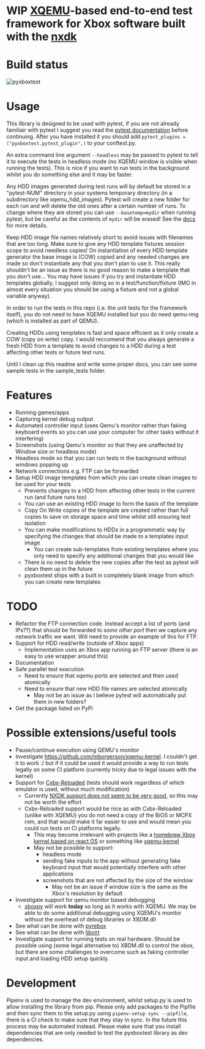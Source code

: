 # WIP [XQEMU](https://github.com/xqemu/xqemu)-based end-to-end test framework for Xbox software built with the [nxdk](https://github.com/XboxDev/nxdk)
# Build status
![pyxboxtest](https://github.com/jcn509/pyxboxtest/workflows/pyxboxtest/badge.svg)

# Usage
This library is designed to be used with pytest, if you are not already familiair with pytest I suggest you read the [pytest documentation](https://docs.pytest.org) before continuing. After you have installed it you should add `pytest_plugins = ("pyxboxtest.pytest_plugin",)` to your conftest.py.

An extra command line argument `--headless` may be passed to pytest to tell it to execute the tests in headless mode (no XQEMU window is visible when running the tests). This is nice if you want to run tests in the background whilst you do something else and it may be faster.

Any HDD images generated during test runs will by default be stored in a "pytest-NUM" directory in your systems temporary directory (in a subdirectory like xqemu_hdd_images). Pytest will create a new folder for each run and will delete the old ones after a certain number of runs. To change where they are stored you can use `--basetemp=mydir` when running pytest, but be careful as the contents of `mydir` will be erased! See the [docs](https://pytest.org/en/latest/tmpdir.html#the-default-base-temporary-directory) for more details.

Keep HDD image file names relatively short to avoid issues with filenames that are too long.
Make sure to give any HDD template fixtures session scope to avoid needless copies! On instantiation of every HDD template generator the base image is (COW) copied and any needed changes are made so don't instantiate any that you don't plan to use it. This really shouldn't be an issue as there is no good reason to make a template that you don't use... You may have issues if you try and instantiate HDD templates globally, I suggest only doing so in a test/function/fixture (IMO in almost every situation you should be using a fixture and not a global variable anyway).

In order to run the tests in this repo (i.e. the unit tests for the framework itself), you do not need to have XQEMU installed but you do need qemu-img (which is installed as part of QEMU).

Creating HDDs using templates is fast and space efficient as it only create a COW (copy on write) copy. I would reccomend that you always generate a fresh HDD from a template to avoid changes to a HDD during a test affecting other tests or future test runs.

Until I clean up this readme and write some proper docs, you can see some sample tests in the sample_tests folder.

# Features
- Running games/apps
- Capturing kernel debug output
- Automated controller input (uses Qemu's monitor rather than faking keyboard events so you can use your computer for other tasks without it interfering)
- Screenshots (using Qemu's monitor so that they are unaffected by Window size or headless mode)
- Headless mode so that you can run tests in the background without windows popping up
- Network connections e.g. FTP can be forwarded
- Setup HDD image templates from which you can create clean images to be used for your tests
  - Prevents changes to a HDD from affecting other tests in the current run (and future runs too)
  - You can use an existing HDD image to form the basis of the template
  - Copy On Write copies of the template are created rather than full copies to save on storage space and time whilst still ensuring test isolation
  - You can make modifications to HDDs in a programmatic way by specifying the changes that should be made to a templates input image
    - You can create sub-templates from existing templates where you only need to specify any additional changes that you would like
  - There is no need to delete the new copies after the test as pytest will clean them up in the future
  - pyxboxtest ships with a built in completely blank image from which you can create new templates

# TODO
- Refactor the FTP connection code. Instead accept a list of ports (and IPs??) that should be forwarded to *some other port* then we capture any network traffic we want. Will need to provide an example of this for FTP.
- Support for HDD read/write (outside of Xbox apps)
  - Implementation uses an Xbox app running an FTP server (there is an easy to use wrapper around this)
- Documentation
- Safe parallel test execution
  - Need to ensure that xqemu ports are selected and then used atomically
  - Need to ensure that new HDD file names are selected atomically
    - May not be an issue as I believe pytest will automatically put them in new folders?
- Get the package listed on PyPi

# Possible extensions/useful tools
- Pause/continue execution using QEMU's monitor
- Investigate https://github.com/mborgerson/xqemu-kernel. I couldn't get it to work :/ but if it could be used it would provide a way to run tests legally on some CI platform (currently tricky due to legal issues with the kernel)
- Support for [Cxbx-Reloaded](https://github.com/Cxbx-Reloaded/Cxbx-Reloaded) (tests should work regardless of which emulator is used, without much modification)
  - Currently [NXDK support does not seem to be very good](https://github.com/Cxbx-Reloaded/Cxbx-Reloaded/issues/1562), so this may not be worth the effort
  - Cxbx-Reloaded support would be nice as with Cxbx-Reloaded (unlike with XQEMU) you do not need a copy of the BiOS or MCPX rom, and that would make it far easier to use and would mean you could run tests on CI platforms legally.
    - This may become irrelevant with projects like a [homebrew Xbox kernel based on react OS](https://reactos.org/wiki/Run_Xbox_Games_on_ReactOS) or something like [xqemu-kernel](https://github.com/mborgerson/xqemu-kernel)
    - May not be possible to support:
      - headless mode
      - sending fake inputs to the app without generating fake keyboard input that would potentially interfere with other applications
      - screenshots that are not affected by the size of the window
        - May not be an issue if window size is the same as the Xbox's resolution by default
- Investigate support for qemu monitor based debugging
  - [xboxpy](https://github.com/XboxDev/xboxpy) will work __today__ so long as it works with XQEMU. We may be able to do some additional debugging using XQEMU's monitor without the overhead of debug libraries or XBDM.dll
- See what can be done with [pyrebox](https://pyrebox.readthedocs.io/en/latest)
- See what can be done with [libvirt](https://libvirt.org)
- Investigate support for running tests on real hardware. Should be possible using (some legal alternative to) XBDM.dll to control the xbox, but there are some challenges to overcome such as faking controller input and loading HDD setup quickly.

# Development
Pipenv is used to manage the dev environment, whilst setup.py is used to allow installing the library from pip. Please only add packages to the Pipfile and then sync them to the setup.py using `pipenv-setup sync --pipfile`, there is a CI check to make sure that they stay in sync. In the future this process may be automated instead. Please make sure that you install dependencies that are only needed to test the pyxboxtest library as dev dependencies.